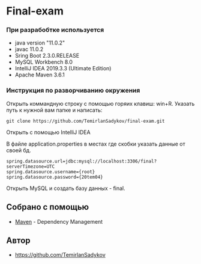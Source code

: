 # Final-exam

### При разрабобтке используется

* java version "11.0.2"
* javac 11.0.2
* Sring Boot 2.3.0.RELEASE
* MySQL Workbench 8.0
* IntelliJ IDEA 2019.3.3 (Ultimate Edition)
* Apache Maven 3.6.1

### Инструкция по разворчиванию окружения

Открыть коммандную строку с помощью горяих клавиш:
win+R. Указать путь к нужной вам папке и написать:
```
git clone https://github.com/TemirlanSadykov/final-exam.git
```

Открыть с помощью IntelliJ IDEA

В файле application.properties в местах где скобки указать данные от своей бд.

```
spring.datasource.url=jdbc:mysql://localhost:3306/final?serverTimezone=UTC
spring.datasource.username={root}
spring.datasource.password={20tem04}
```
Открыть MySQL и создать базу данных - final. 

## Собрано с помощью

* [Maven](https://maven.apache.org/) - Dependency Management

## Автор

* https://github.com/TemirlanSadykov

